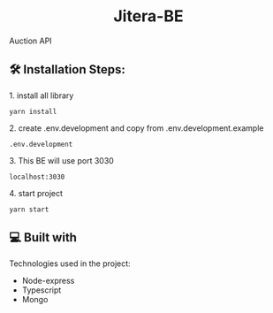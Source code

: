 <h1 align="center" id="title">Jitera-BE</h1>

<p id="description">Auction API</p>

<h2>🛠️ Installation Steps:</h2>

<p>1. install all library</p>

```
yarn install
```

<p>2. create .env.development and copy from .env.development.example</p>

```
.env.development
```

<p>3. This BE will use port 3030</p>

```
localhost:3030
```

<p>4. start project</p>

```
yarn start
```

  
  
<h2>💻 Built with</h2>

Technologies used in the project:

*   Node-express
*   Typescript
*   Mongo